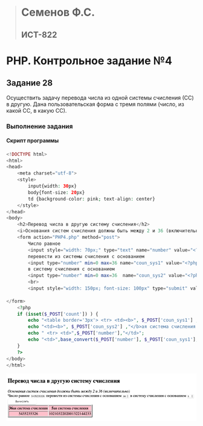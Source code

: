 > # Семенов Ф.С.
> ## ИСТ-822

# PHP. Контрольное задание №4
## Задание 28
Осуществить задачу перевода числа из одной системы счисления (СС) в другую. Дана пользовательская форма с тремя полями (число, из какой СС, в какую СС).
### Выполнение задания
#### Скрипт программы
```php
<!DOCTYPE html>
<html>
<head>
    <meta charset="utf-8">
    <style>
        input{width: 30px}
        body{font-size: 20px}
        td {background-color: pink; text-align: center}
    </style>
</head>
<body>
    <h2>Перевод числа в другую систему счисления</h2>
    <i>Основания систем счисления должны быть между 2 и 36 (включительно)</i>
    <form action="PHP4.php" method="post">
        Число равное
        <input style="width: 70px;" type="text" name="number" value="<?php echo $_POST['number']; ?>"/>
        перевести из системы счисления с основанием
        <input type="number" min=0 max=36 name="coun_sys1" value="<?php echo $_POST['coun_sys1']; ?>"/>
        в систему счисления с основанием
        <input type="number" min=0 max=36  name="coun_sys2" value="<?php echo $_POST['coun_sys2']; ?>"/>
        <br>
        <input style="width: 150px; font-size: 100px" type="submit" value="Вычислить" name="count"/>

</form>
    <?php
    if (isset($_POST['count']) ) {
        echo "<table border='3px'> <tr> <td><b>", $_POST['coun_sys1'] ,"</b>ая система счисления </td>";
        echo "<td><b>", $_POST['coun_sys2'] ,"</b>ая система счисления </td></tr>";
        echo " <tr> <td>",$_POST['number'],"</td>";
        echo "<td>",base_convert($_POST['number'], $_POST['coun_sys1'], $_POST['coun_sys2']),"</td> </tr> </table>";
    }
    ?>
</body>
</html>
```
![image](/images/PHP4_1.png)
